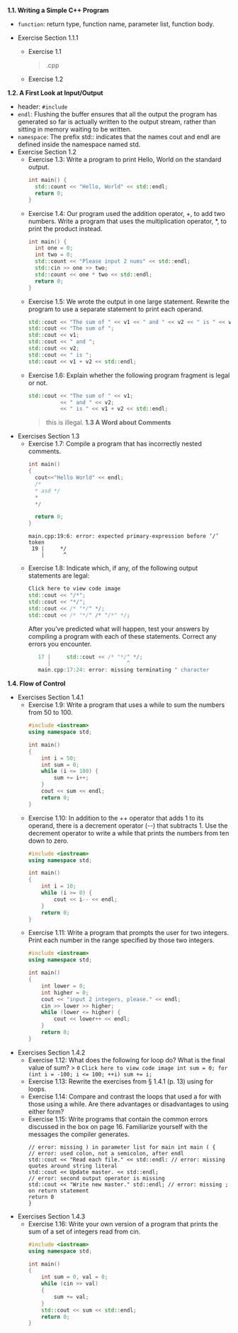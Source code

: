 **1.1. Writing a Simple C++ Program**
* `function`: return type, function name, parameter list, function body.

* Exercise Section 1.1.1
  * Exercise 1.1
    > .cpp
  * Exercise 1.2

**1.2. A First Look at Input/Output**
* header: `#include`
* `endl`: Flushing the buffer ensures that all the output the program has generated so far is actually written to the output stream, rather than sitting in memory waiting to be written.
* `namespace`: The prefix std:: indicates that the names cout and endl are defined inside the namespace named std. 
* Exercise Section 1.2
  * Exercise 1.3: Write a program to print Hello, World on the standard output.
    ```c++
    int main() {
      std::count << "Hello, World" << std::endl;
      return 0;
    } 
    ```
  * Exercise 1.4: Our program used the addition operator, +, to add two numbers. Write a program that uses the multiplication operator, *, to print the product instead.
    ```c++
    int main() {
      int one = 0;
      int two = 0;
      std::count << "Please input 2 nums" << std::endl;
      std::cin >> one >> two;
      std::count << one * two << std::endl;
      return 0;
    }
    ```
  * Exercise 1.5: We wrote the output in one large statement. Rewrite the program to use a separate statement to print each operand.
    ```c++
    std::cout << "The sum of " << v1 << " and " << v2 << " is " << v1 + v2 << std::endl;
    std::cout << "The sum of ";
    std::cout << v1;
    std::cout << " and ";
    std::cout << v2;
    std::cout << " is ";
    std::cout << v1 + v2 << std::endl;
    ```
  * Exercise 1.6: Explain whether the following program fragment is legal or not.
    ```c++
    std::cout << "The sum of " << v1; 
              << " and " << v2;
              << " is " << v1 + v2 << std::endl;
    ```
    > this is illegal.
**1.3 A Word about Comments**
* Exercises Section 1.3
  * Exercise 1.7: Compile a program that has incorrectly nested comments.
    ```c++
    int main()
    {
      cout<<"Hello World" << endl;
      /*
      * asd */
      *
      */

      return 0;
    }
    ```
    ```
    main.cpp:19:6: error: expected primary-expression before ‘/’ token
     19 |     */
        |      ^
    ```
  * Exercise 1.8: Indicate which, if any, of the following output statements are legal:
    ```c++
    Click here to view code image
    std::cout << "/*";
    std::cout << "*/";
    std::cout << /* "*/" */;
    std::cout << /* "*/" /* "/*" */;
    ```
    After you’ve predicted what will happen, test your answers by compiling a program with each of these statements. Correct any errors you encounter.
    ```c++
       17 |     std::cout << /* "*/" */;
          |                        ^
       main.cpp:17:24: error: missing terminating " character
    ```
**1.4. Flow of Control**
* Exercises Section 1.4.1
  * Exercise 1.9: Write a program that uses a while to sum the numbers from 50 to 100.
    ```c++
    #include <iostream>
    using namespace std;

    int main()
    {
        int i = 50;
        int sum = 0;
        while (i <= 100) {
            sum += i++;
        }
        cout << sum << endl;
        return 0;
    }
    ```
  * Exercise 1.10: In addition to the ++ operator that adds 1 to its operand, there is a decrement operator (--) that subtracts 1. Use the decrement operator to write a while that prints the numbers from ten down to zero.
    ```c++
    #include <iostream>
    using namespace std;

    int main()
    {
        int i = 10;
        while (i >= 0) {
            cout << i-- << endl;
        }
        return 0;
    }
    ```
  * Exercise 1.11: Write a program that prompts the user for two integers. Print each number in the range specified by those two integers.
    ```c++
    #include <iostream>
    using namespace std;

    int main()
    {
        int lower = 0;
        int higher = 0;
        cout << "input 2 integers, please." << endl;
        cin >> lower >> higher;
        while (lower <= higher) {
            cout << lower++ << endl;
        }
        return 0;
    }
    ```
* Exercises Section 1.4.2
  * Exercise 1.12: What does the following for loop do? What is the final value of sum? > `0`
    `Click here to view code image
      int sum = 0;
      for (int i = -100; i <= 100; ++i)
        sum += i;`
  * Exercise 1.13: Rewrite the exercises from § 1.4.1 (p. 13) using for loops.
  * Exercise 1.14: Compare and contrast the loops that used a for with those using a while. Are there advantages or disadvantages to using either form?
  * Exercise 1.15: Write programs that contain the common errors discussed in the box on page 16. Familiarize yourself with the messages the compiler generates.
    ```
    // error: missing ) in parameter list for main int main ( {
    // error: used colon, not a semicolon, after endl
    std::cout << "Read each file." << std::endl: // error: missing quotes around string literal
    std::cout << Update master. << std::endl;
    // error: second output operator is missing
    std::cout << "Write new master." std::endl; // error: missing ; on return statement
    return 0
    }
    ```
* Exercises Section 1.4.3
  * Exercise 1.16: Write your own version of a program that prints the sum of a set of integers read from cin.
    ```c++
    #include <iostream>
    using namespace std;

    int main()
    {   
        int sum = 0, val = 0;
        while (cin >> val) 
        {
            sum += val;
        }
        std::cout << sum << std::endl;
        return 0;
    }
    ```
